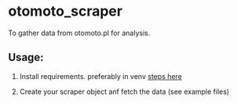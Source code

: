 # otomoto_scraper
To gather data from otomoto.pl for analysis.

## Usage:

1. Install requirements. preferably in venv [steps here](https://packaging.python.org/en/latest/guides/installing-using-pip-and-virtual-environments/)

2. Create your scraper object anf fetch the data (see example files)